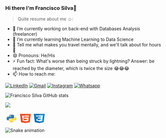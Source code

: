 ### Hi there I'm Francisco Silva👋

> Quite resume about me ☺️:

- 🔭 I’m currently working on back-end with Databases Analysis (freelancer)
- 🌱 I’m currently learning Machine Learning to Data Science
- 💬 Tell me what makes you travel mentally, and we'll talk about for hours 🍃 
- 😄 Pronouns: He/His
- ⚡ Fun fact: What's worse than being struck by lightning?
Answer: be reached by the diameter, which is twice the size 😂😂😂
- 📫 How to reach me: 

[![LinkedIn](https://img.shields.io/badge/LinkedIn-0077B5?style=for-the-badge&logo=linkedin&logoColor=white)](linkedin.com/in/francisco-silva-429823143)
[![Gmail](https://img.shields.io/badge/Gmail-D14836?style=for-the-badge&logo=gmail&logoColor=white)](franciscodelimasilva110@gmail.com)
[![Instagram](https://img.shields.io/badge/Instagram-E4405F?style=for-the-badge&logo=instagram&logoColor=white)](https://www.instagram.com/fran._ls/)
[![Whatsapp](	https://img.shields.io/badge/WhatsApp-25D366?style=for-the-badge&logo=whatsapp&logoColor=white)](+5511963571575)

![Francisco Silva GitHub stats](https://github-readme-stats.vercel.app/api?username=ninowwwup&show_icons=true&theme=dracula)
</div>
<img height="180em" src="https://github-readme-stats.vercel.app/api/top-langs/?username=ninowwwup&layout=compact&langs_count=7&theme=dracula"/>

<div style="display: inline_block"><br>
  <img align="center" alt="Rafa-Python" height="30" width="40" src="https://raw.githubusercontent.com/devicons/devicon/master/icons/python/python-original.svg">
  <img align="center" alt="Rafa-HTML" height="30" width="40" src="https://raw.githubusercontent.com/devicons/devicon/master/icons/html5/html5-original.svg">
  <img align="center" alt="Rafa-CSS" height="30" width="40" src="https://raw.githubusercontent.com/devicons/devicon/master/icons/css3/css3-original.svg">
</div>

![Snake animation](https://github.com/ninowwwup/ninowwwup/blob/output/github-contribution-grid-snake.svg)
